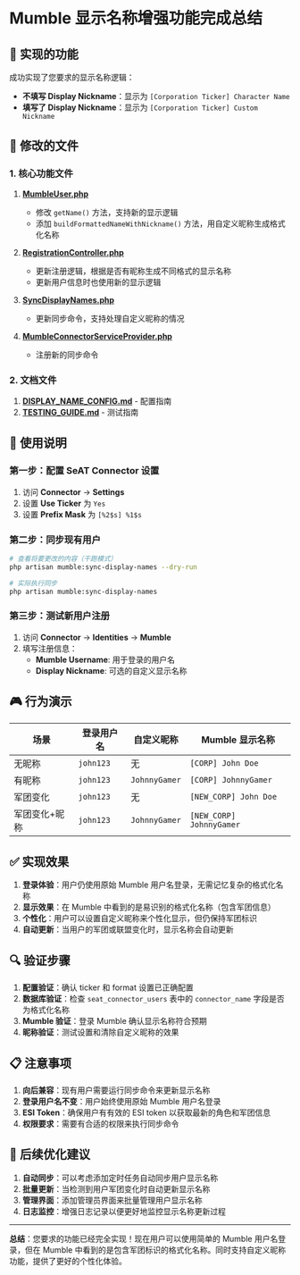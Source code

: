 # Mumble 显示名称增强功能完成总结

## 🎯 **实现的功能**

成功实现了您要求的显示名称逻辑：

- **不填写 Display Nickname**：显示为 `[Corporation Ticker] Character Name`
- **填写了 Display Nickname**：显示为 `[Corporation Ticker] Custom Nickname`

## 📝 **修改的文件**

### 1. 核心功能文件

1. **[MumbleUser.php](./src/Driver/MumbleUser.php)**
   - 修改 `getName()` 方法，支持新的显示逻辑
   - 添加 `buildFormattedNameWithNickname()` 方法，用自定义昵称生成格式化名称

2. **[RegistrationController.php](./src/Http/Controllers/RegistrationController.php)**
   - 更新注册逻辑，根据是否有昵称生成不同格式的显示名称
   - 更新用户信息时也使用新的显示逻辑

3. **[SyncDisplayNames.php](./src/Console/SyncDisplayNames.php)**
   - 更新同步命令，支持处理自定义昵称的情况

4. **[MumbleConnectorServiceProvider.php](./src/MumbleConnectorServiceProvider.php)**
   - 注册新的同步命令

### 2. 文档文件

1. **[DISPLAY_NAME_CONFIG.md](./docs/DISPLAY_NAME_CONFIG.md)** - 配置指南
2. **[TESTING_GUIDE.md](./docs/TESTING_GUIDE.md)** - 测试指南

## 🔧 **使用说明**

### 第一步：配置 SeAT Connector 设置

1. 访问 **Connector** → **Settings**
2. 设置 **Use Ticker** 为 `Yes`
3. 设置 **Prefix Mask** 为 `[%2$s] %1$s`

### 第二步：同步现有用户

```bash
# 查看将要更改的内容（干跑模式）
php artisan mumble:sync-display-names --dry-run

# 实际执行同步
php artisan mumble:sync-display-names
```

### 第三步：测试新用户注册

1. 访问 **Connector** → **Identities** → **Mumble**
2. 填写注册信息：
   - **Mumble Username**: 用于登录的用户名
   - **Display Nickname**: 可选的自定义显示名称

## 🎮 **行为演示**

| 场景 | 登录用户名 | 自定义昵称 | Mumble 显示名称 |
|------|------------|--------------|------------------|
| 无昵称 | `john123` | 无 | `[CORP] John Doe` |
| 有昵称 | `john123` | `JohnnyGamer` | `[CORP] JohnnyGamer` |
| 军团变化 | `john123` | 无 | `[NEW_CORP] John Doe` |
| 军团变化+昵称 | `john123` | `JohnnyGamer` | `[NEW_CORP] JohnnyGamer` |

## ✅ **实现效果**

1. **登录体验**：用户仍使用原始 Mumble 用户名登录，无需记忆复杂的格式化名称
2. **显示效果**：在 Mumble 中看到的是易识别的格式化名称（包含军团信息）
3. **个性化**：用户可以设置自定义昵称来个性化显示，但仍保持军团标识
4. **自动更新**：当用户的军团或联盟变化时，显示名称会自动更新

## 🔍 **验证步骤**

1. **配置验证**：确认 ticker 和 format 设置已正确配置
2. **数据库验证**：检查 `seat_connector_users` 表中的 `connector_name` 字段是否为格式化名称
3. **Mumble 验证**：登录 Mumble 确认显示名称符合预期
4. **昵称验证**：测试设置和清除自定义昵称的效果

## 📋 **注意事项**

1. **向后兼容**：现有用户需要运行同步命令来更新显示名称
2. **登录用户名不变**：用户始终使用原始 Mumble 用户名登录
3. **ESI Token**：确保用户有有效的 ESI token 以获取最新的角色和军团信息
4. **权限要求**：需要有合适的权限来执行同步命令

## 🚀 **后续优化建议**

1. **自动同步**：可以考虑添加定时任务自动同步用户显示名称
2. **批量更新**：当检测到用户军团变化时自动更新显示名称
3. **管理界面**：添加管理员界面来批量管理用户显示名称
4. **日志监控**：增强日志记录以便更好地监控显示名称更新过程

---

**总结**：您要求的功能已经完全实现！现在用户可以使用简单的 Mumble 用户名登录，但在 Mumble 中看到的是包含军团标识的格式化名称。同时支持自定义昵称功能，提供了更好的个性化体验。